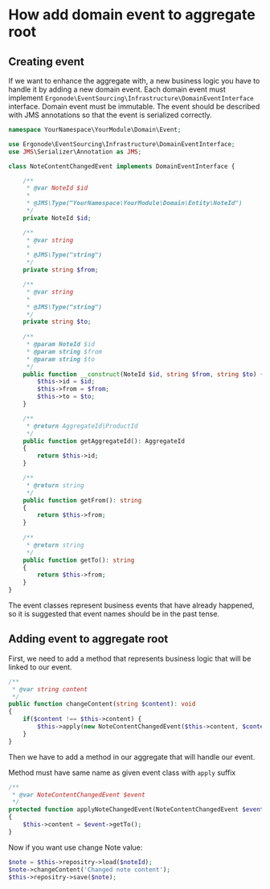 # How add domain event to aggregate root
## Creating event
If we want to enhance the aggregate with, a new business logic you have to handle it by adding a new domain event.
Each domain event must implement ```Ergonode\EventSourcing\Infrastructure\DomainEventInterface``` interface.
Domain event must be immutable. 
The event should be described with JMS annotations so that the event is serialized correctly.
```php
namespace YourNamespace\YourModule\Domain\Event;

use Ergonode\EventSourcing\Infrastructure\DomainEventInterface;
use JMS\Serializer\Annotation as JMS;

class NoteContentChangedEvent implements DomainEventInterface {

    /**
     * @var NoteId $id
     *
     * @JMS\Type("YourNamespace\YourModule\Domain\Entity\NoteId")
     */
    private NoteId $id;

    /**
     * @var string
     *
     * @JMS\Type("string")
     */
    private string $from;

    /**
     * @var string
     *
     * @JMS\Type("string")
     */
    private string $to;
    
    /**    
     * @param NoteId $id
     * @param string $from
     * @param string $to 
     */
    public function __construct(NoteId $id, string $from, string $to) {
        $this->id = $id;
        $this->from = $from;
        $this->to = $to;
    }

    /**
     * @return AggregateId|ProductId
     */
    public function getAggregateId(): AggregateId
    {
        return $this->id;
    }

    /**
     * @return string
     */
    public function getFrom(): string
    {
        return $this->from;
    }
    
    /**
     * @return string
     */
    public function getTo(): string
    {
        return $this->from;
    }
}
```

<div class="Alert Alert--info">

The event classes represent business events that have already happened, so it is suggested that event names should be in the past tense.

</div>
 
## Adding event to aggregate root
First, we need to add a method that represents business logic that will be linked to our event.
```php
/**
 * @var string content
 */
public function changeContent(string $content): void
{
    if($content !== $this->content) {
        $this->apply(new NoteContentChangedEvent($this->content, $content));
    }
}
```
Then we have to add a method in our aggregate that will handle our event.

Method must have same name as given event class with ```apply``` suffix
```php
/**
 * @var NoteContentChangedEvent $event
 */
protected function applyNoteChangedEvent(NoteContentChangedEvent $event): void
{
    $this->content = $event->getTo();
}
```

Now if you want use change Note value:
```php
$note = $this->repositry->load($noteId);
$note->changeContent('Changed note content');
$this->repositry->save($note);
``` 
